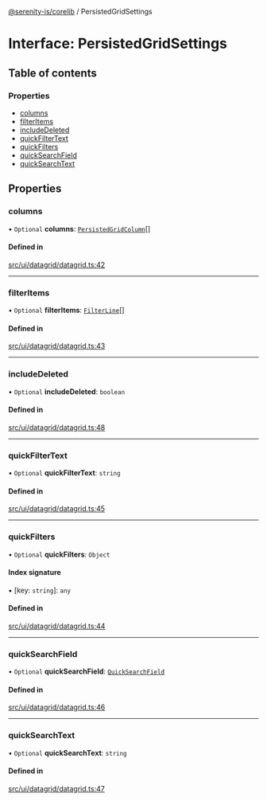 [@serenity-is/corelib](../README.md) / PersistedGridSettings

# Interface: PersistedGridSettings

## Table of contents

### Properties

- [columns](PersistedGridSettings.md#columns)
- [filterItems](PersistedGridSettings.md#filteritems)
- [includeDeleted](PersistedGridSettings.md#includedeleted)
- [quickFilterText](PersistedGridSettings.md#quickfiltertext)
- [quickFilters](PersistedGridSettings.md#quickfilters)
- [quickSearchField](PersistedGridSettings.md#quicksearchfield)
- [quickSearchText](PersistedGridSettings.md#quicksearchtext)

## Properties

### columns

• `Optional` **columns**: [`PersistedGridColumn`](PersistedGridColumn.md)[]

#### Defined in

[src/ui/datagrid/datagrid.ts:42](https://github.com/serenity-is/serenity/blob/master/packages/corelib/src/ui/datagrid/datagrid.ts#L42)

___

### filterItems

• `Optional` **filterItems**: [`FilterLine`](FilterLine.md)[]

#### Defined in

[src/ui/datagrid/datagrid.ts:43](https://github.com/serenity-is/serenity/blob/master/packages/corelib/src/ui/datagrid/datagrid.ts#L43)

___

### includeDeleted

• `Optional` **includeDeleted**: `boolean`

#### Defined in

[src/ui/datagrid/datagrid.ts:48](https://github.com/serenity-is/serenity/blob/master/packages/corelib/src/ui/datagrid/datagrid.ts#L48)

___

### quickFilterText

• `Optional` **quickFilterText**: `string`

#### Defined in

[src/ui/datagrid/datagrid.ts:45](https://github.com/serenity-is/serenity/blob/master/packages/corelib/src/ui/datagrid/datagrid.ts#L45)

___

### quickFilters

• `Optional` **quickFilters**: `Object`

#### Index signature

▪ [key: `string`]: `any`

#### Defined in

[src/ui/datagrid/datagrid.ts:44](https://github.com/serenity-is/serenity/blob/master/packages/corelib/src/ui/datagrid/datagrid.ts#L44)

___

### quickSearchField

• `Optional` **quickSearchField**: [`QuickSearchField`](QuickSearchField.md)

#### Defined in

[src/ui/datagrid/datagrid.ts:46](https://github.com/serenity-is/serenity/blob/master/packages/corelib/src/ui/datagrid/datagrid.ts#L46)

___

### quickSearchText

• `Optional` **quickSearchText**: `string`

#### Defined in

[src/ui/datagrid/datagrid.ts:47](https://github.com/serenity-is/serenity/blob/master/packages/corelib/src/ui/datagrid/datagrid.ts#L47)
